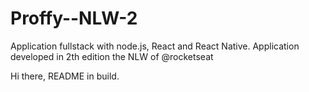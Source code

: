 # Proffy--NLW-2
Application fullstack with node.js, React and React Native. Application developed in 2th edition the NLW of @rocketseat

Hi there, README in build.
